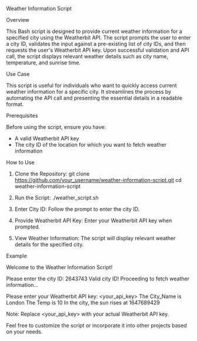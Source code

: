 Weather Information Script

Overview

This Bash script is designed to provide current weather information for a specified city using the Weatherbit API. The script prompts the user to enter a city ID, validates the input against a pre-existing list of city IDs, and then requests the user's Weatherbit API key. Upon successful validation and API call, the script displays relevant weather details such as city name, temperature, and sunrise time.

Use Case

This script is useful for individuals who want to quickly access current weather information for a specific city. It streamlines the process by automating the API call and presenting the essential details in a readable format.

Prerequisites

Before using the script, ensure you have:

- A valid Weatherbit API key
- The city ID of the location for which you want to fetch weather information

How to Use

1. Clone the Repository:
    git clone https://github.com/your_username/weather-information-script.git
    cd weather-information-script

2. Run the Script:
    ./weather_script.sh

3. Enter City ID:
    Follow the prompt to enter the city ID.

4. Provide Weatherbit API Key:
    Enter your Weatherbit API key when prompted.

5. View Weather Information:
    The script will display relevant weather details for the specified city.

Example

Welcome to the Weather Information Script!

Please enter the city ID: 2643743
Valid city ID! Proceeding to fetch weather information...

Please enter your Weatherbit API key: <your_api_key>
The City_Name is London
The Temp is 10
In the city, the sun rises at 1647689429

Note: Replace <your_api_key> with your actual Weatherbit API key.

Feel free to customize the script or incorporate it into other projects based on your needs.


